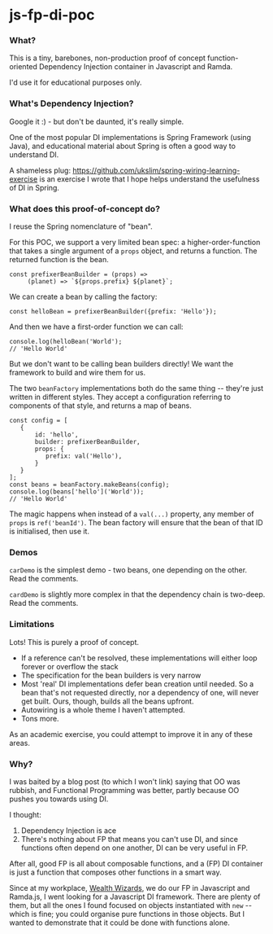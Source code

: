 # js-fp-di-poc

### What?

This is a tiny, barebones, non-production proof of concept
function-oriented Dependency Injection container in Javascript and
Ramda.

I'd use it for educational purposes only.

### What's Dependency Injection?

Google it :) - but don't be daunted, it's really simple.

One of the most popular DI implementations is Spring Framework
(using Java), and educational material about Spring is often
a good way to understand DI.

A shameless plug: https://github.com/ukslim/spring-wiring-learning-exercise
is an exercise I wrote that I hope helps understand the usefulness of
DI in Spring.

### What does this proof-of-concept do?

I reuse the Spring nomenclature of "bean".

For this POC, we support a very limited bean spec: a higher-order-function
that takes a single argument of a `props` object, and returns a function.
The returned function is the bean.

    const prefixerBeanBuilder = (props) =>
         (planet) => `${props.prefix} ${planet}`;
         
We can create a bean by calling the factory:

    const helloBean = prefixerBeanBuilder({prefix: 'Hello'});
    
And then we have a first-order function we can call:

    console.log(helloBean('World');
    // 'Hello World'
    
But we don't want to be calling bean builders directly! We want
the framework to build and wire them for us.

The two `beanFactory` implementations both do the same thing -- 
 they're just written in different styles. They accept a configuration
referring to components of that style, and returns a map of beans.

    const config = [
       {
           id: 'hello',
           builder: prefixerBeanBuilder,
           props: {
              prefix: val('Hello'),
           }
       }
    ];
    const beans = beanFactory.makeBeans(config);
    console.log(beans['hello']('World'));
    // 'Hello World'

The magic happens when instead of a `val(...)` property, any
member of `props` is `ref('beanId')`. The bean factory will ensure
that the bean of that ID is initialised, then use it.

### Demos

`carDemo` is the simplest demo - two beans, one depending on the other.
Read the comments. 

`cardDemo` is slightly more complex in that the dependency chain is
 two-deep. Read the comments.

### Limitations

Lots! This is purely a proof of concept.

 - If a reference can't be resolved, these implementations will
   either loop forever or overflow the stack
 - The specification for the bean builders is very narrow
 - Most 'real' DI implementations defer bean creation until needed. 
   So a bean that's not requested directly, nor a dependency of one,
   will never get built. Ours, though, builds all the beans upfront.
 - Autowiring is a whole theme I haven't attempted.
 - Tons more.
 
As an academic exercise, you could attempt to improve it in any of
these areas. 

### Why?

I was baited by a blog post (to which I won't link) saying that OO
was rubbish, and Functional Programming was better, partly because
OO pushes you towards using DI.

I thought:

1. Dependency Injection is ace
2. There's nothing about FP that means you can't use DI,
   and since functions often depend on one another, DI
   can be very useful in FP.

After all, good FP is all about composable functions, and a (FP)
DI container is just a function that composes other functions in a
smart way.

Since at my workplace, [Wealth Wizards](https://www.wealthwizards.com/), we do our FP in Javascript
and Ramda.js, I went looking for a Javascript DI framework. There
are plenty of them, but all the ones I found focused on objects
instantiated with `new` -- which is fine; you could organise pure
functions in those objects. But I wanted to demonstrate that it
could be done with functions alone.
